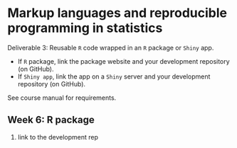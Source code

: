 # Markup languages and reproducible programming in statistics

Deliverable 3: Reusable `R` code wrapped in an `R` package or `Shiny` app.

- If `R` package, link the package website and your development repository (on GitHub).
- If `Shiny app`, link the app on a `Shiny` server and your development repository (on GitHub).

See course manual for requirements.

## Week 6: R package

1. link to the development rep
